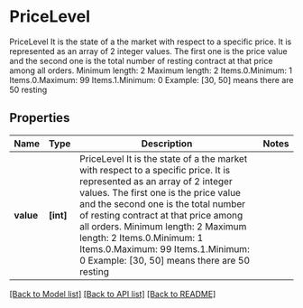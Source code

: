 # PriceLevel

PriceLevel It is the state of a the market with respect to a specific price. It is represented as an array of 2 integer values. The first one is the price value and the second one is the total number of resting contract at that price among all orders. Minimum length: 2 Maximum length: 2 Items.0.Minimum: 1 Items.0.Maximum: 99 Items.1.Minimum: 0 Example: [30, 50] means there are 50 resting

## Properties
Name | Type | Description | Notes
------------ | ------------- | ------------- | -------------
**value** | **[int]** | PriceLevel It is the state of a the market with respect to a specific price. It is represented as an array of 2 integer values. The first one is the price value and the second one is the total number of resting contract at that price among all orders. Minimum length: 2 Maximum length: 2 Items.0.Minimum: 1 Items.0.Maximum: 99 Items.1.Minimum: 0 Example: [30, 50] means there are 50 resting | 

[[Back to Model list]](../README.md#documentation-for-models) [[Back to API list]](../README.md#documentation-for-api-endpoints) [[Back to README]](../README.md)



